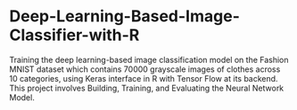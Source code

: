 # Deep-Learning-Based-Image-Classifier-with-R
Training the deep learning-based image classification model on the Fashion MNIST dataset which contains 70000 grayscale images of clothes across 10 categories, using Keras interface in R with Tensor Flow at its backend. This project involves Building, Training, and Evaluating the Neural Network Model.
